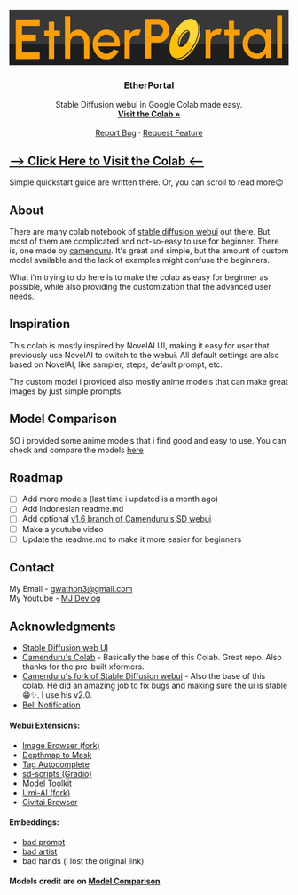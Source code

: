 <!-- PROJECT SHIELDS -->

<!--
*** I'm using markdown "reference style" links for readability.
*** Reference links are enclosed in brackets [ ] instead of parentheses ( ).
*** See the bottom of this document for the declaration of the reference variables
*** for contributors-url, forks-url, etc. This is an optional, concise syntax you may use.
*** https://www.markdownguide.org/basic-syntax/#reference-style-links
[![Contributors][contributors-shield]][contributors-url]
[![Forks][forks-shield]][forks-url]
[![Stargazers][stars-shield]][stars-url]
[![Issues][issues-shield]][issues-url]
[![MIT License][license-shield]][license-url]
[![LinkedIn][linkedin-shield]][linkedin-url]
-->

<!-- PROJECT LOGO -->

<br />
<div align="center">
  <a href="https://github.com/othneildrew/Best-README-Template">
    <img src="images/etherportal_logo.png" alt="Logo" height="100">
  </a>

<h3 align="center">EtherPortal</h3>

<p align="center">
    Stable Diffusion webui in Google Colab made easy.
    <br />
    <a href="https://colab.research.google.com/github/etherealxx/etherportal-webui-colab/blob/master/etherportal.ipynb"><strong>Visit the Colab »</strong></a>
    <br />
    <br />
    <a href="https://github.com/etherealxx/etherportal-webui-colab/issues">Report Bug</a>
    ·
    <a href="https://github.com/etherealxx/etherportal-webui-colab/discussions/new?category=ideas">Request Feature</a>
  </p>
</div>

<!-- TABLE OF CONTENTS -->

<!--
<details>
  <summary>Table of Contents</summary>
  <ol>
    <li>
      <a href="#about-the-project">About The Project</a>
      <ul>
        <li><a href="#built-with">Built With</a></li>
      </ul>
    </li>
    <li>
      <a href="#getting-started">Getting Started</a>
      <ul>
        <li><a href="#prerequisites">Prerequisites</a></li>
        <li><a href="#installation">Installation</a></li>
      </ul>
    </li>
    <li><a href="#usage">Usage</a></li>
    <li><a href="#roadmap">Roadmap</a></li>
    <li><a href="#contributing">Contributing</a></li>
    <li><a href="#license">License</a></li>
    <li><a href="#contact">Contact</a></li>
    <li><a href="#acknowledgments">Acknowledgments</a></li>
  </ol>
</details>
-->

<!-- ABOUT THE PROJECT -->

## [--> Click Here to Visit the Colab <--](https://colab.research.google.com/github/etherealxx/etherportal-webui-colab/blob/master/etherportal.ipynb)

Simple quickstart guide are written there. Or, you can scroll to read more😊

## About

<!--
[![Product Name Screen Shot][product-screenshot]](https://example.com)
-->

There are many colab notebook of [stable diffusion webui](https://github.com/AUTOMATIC1111/stable-diffusion-webui) out there. But most of them are complicated and not-so-easy to use for beginner. There is, one made by [camenduru](https://github.com/camenduru/stable-diffusion-webui-colab). It's great and simple, but the amount of custom model available and the lack of examples might confuse the beginners.

What i'm trying to do here is to make the colab as easy for beginner as possible, while also providing the customization that the advanced user needs.

## Inspiration

This colab is mostly inspired by NovelAI UI, making it easy for user that previously use NovelAI to switch to the webui. All default settings are also based on NovelAI, like sampler, steps, default prompt, etc.

The custom model i provided also mostly anime models that can make great images by just simple prompts.

## Model Comparison

SO i provided some anime models that i find good and easy to use. You can check and compare the models [here](https://github.com/etherealxx/etherportal-webui-colab/blob/master/ModelComparison.md)

<!-- 
### Built With

This section should list any major frameworks/libraries used to bootstrap your project. Leave any add-ons/plugins for the acknowledgements section. Here are a few examples.

* [![Next][Next.js]][Next-url]
* [![React][React.js]][React-url]
* [![Vue][Vue.js]][Vue-url]
* [![Angular][Angular.io]][Angular-url]
* [![Svelte][Svelte.dev]][Svelte-url]
* [![Laravel][Laravel.com]][Laravel-url]
* [![Bootstrap][Bootstrap.com]][Bootstrap-url]
* [![JQuery][JQuery.com]][JQuery-url]

<p align="right">(<a href="#readme-top">back to top</a>)</p>

-->

<!-- GETTING STARTED -->

<!-- 
## Getting Started

This is an example of how you may give instructions on setting up your project locally.
To get a local copy up and running follow these simple example steps.

### Prerequisites

This is an example of how to list things you need to use the software and how to install them.

* npm

  ```sh
  npm install npm@latest -g
  ```

### Installation

_Below is an example of how you can instruct your audience on installing and setting up your app. This template doesn't rely on any external dependencies or services._

1. Get a free API Key at [https://example.com](https://example.com)

2. Clone the repo

   ```sh
   git clone https://github.com/your_username_/Project-Name.git
   ```

3. Install NPM packages

   ```sh
   npm install
   ```

4. Enter your API in `config.js`

   ```js
   const API_KEY = 'ENTER YOUR API';
   ```

<p align="right">(<a href="#readme-top">back to top</a>)</p>

<!-- USAGE EXAMPLES -->

<!--
## Usage

Use this space to show useful examples of how a project can be used. Additional screenshots, code examples and demos work well in this space. You may also link to more resources.

_For more examples, please refer to the [Documentation](https://example.com)_

<p align="right">(<a href="#readme-top">back to top</a>)</p>
 -->

<!-- ROADMAP -->

## Roadmap

- [ ] Add more models (last time i updated is a month ago)
- [ ] Add Indonesian readme.md
- [ ] Add optional [v1.6 branch of Camenduru's SD webui](https://github.com/camenduru/stable-diffusion-webui/tree/v1.6)
- [ ] Make a youtube video
- [ ] Update the readme.md to make it more easier for beginners

<!-- CONTRIBUTING -->

<!-- 
## Contributing

Contributions are what make the open source community such an amazing place to learn, inspire, and create. Any contributions you make are **greatly appreciated**.

If you have a suggestion that would make this better, please fork the repo and create a pull request. You can also simply open an issue with the tag "enhancement".
Don't forget to give the project a star! Thanks again!

1. Fork the Project
2. Create your Feature Branch (`git checkout -b feature/AmazingFeature`)
3. Commit your Changes (`git commit -m 'Add some AmazingFeature'`)
4. Push to the Branch (`git push origin feature/AmazingFeature`)
5. Open a Pull Request

<p align="right">(<a href="#readme-top">back to top</a>)</p>
-->

<!-- LICENSE -->

<!--
## License

Distributed under the MIT License. See `LICENSE.txt` for more information.

<p align="right">(<a href="#readme-top">back to top</a>)</p>
-->

<!-- CONTACT -->

## Contact

My Email - gwathon3@gmail.com <br/>
My Youtube - [MJ Devlog](youtube.com/@mjdevlog)

<!-- ACKNOWLEDGMENTS -->

## Acknowledgments

* [Stable Diffusion web UI](https://github.com/AUTOMATIC1111/stable-diffusion-webui)
* [Camenduru's Colab](https://github.com/camenduru/stable-diffusion-webui-colab) - Basically the base of this Colab. Great repo. Also thanks for the pre-built xformers.
* [Camenduru's fork of Stable Diffusion webui](https://github.com/camenduru/stable-diffusion-webui) - Also the base of this colab. He did an amazing job to fix bugs and making sure the ui is stable😁✨. I use his v2.0.
* [Bell Notification](https://freesound.org/people/dm103/sounds/400695/)

#### Webui Extensions:

* [Image Browser (fork)](https://github.com/Klace/stable-diffusion-webui-images-browser)
* [Depthmap to Mask]((https://github.com/Extraltodeus/depthmap2mask))
* [Tag Autocomplete](https://github.com/DominikDoom/a1111-sd-webui-tagcomplete)
* [sd-scripts (Gradio)](https://github.com/gddPn08/kohya-sd-scripts-webui)
* [Model Toolkit](https://github.com/arenatemp/stable-diffusion-webui-model-toolkit)
* [Umi-AI (fork)](https://github.com/etherealxx/Umi-AI)
* [Civitai Browser](https://github.com/camenduru/sd-civitai-browser)

#### Embeddings:

* [bad prompt](https://huggingface.co/datasets/Nerfgun3/bad_prompt)
* [bad artist](https://huggingface.co/NiXXerHATTER59/bad-artist)
* bad hands (i lost the original link)

#### Models credit are on [Model Comparison](https://github.com/etherealxx/etherportal-webui-colab/blob/master/ModelComparison.md)

<!-- MARKDOWN LINKS & IMAGES -->

<!-- https://www.markdownguide.org/basic-syntax/#reference-style-links 

[contributors-shield]: https://img.shields.io/github/contributors/othneildrew/Best-README-Template.svg?style=for-the-badge
[contributors-url]: https://github.com/othneildrew/Best-README-Template/graphs/contributors
[forks-shield]: https://img.shields.io/github/forks/othneildrew/Best-README-Template.svg?style=for-the-badge
[forks-url]: https://github.com/othneildrew/Best-README-Template/network/members
[stars-shield]: https://img.shields.io/github/stars/othneildrew/Best-README-Template.svg?style=for-the-badge
[stars-url]: https://github.com/othneildrew/Best-README-Template/stargazers
[issues-shield]: https://img.shields.io/github/issues/othneildrew/Best-README-Template.svg?style=for-the-badge
[issues-url]: https://github.com/othneildrew/Best-README-Template/issues
[license-shield]: https://img.shields.io/github/license/othneildrew/Best-README-Template.svg?style=for-the-badge
[license-url]: https://github.com/othneildrew/Best-README-Template/blob/master/LICENSE.txt
[linkedin-shield]: https://img.shields.io/badge/-LinkedIn-black.svg?style=for-the-badge&logo=linkedin&colorB=555
[linkedin-url]: https://linkedin.com/in/othneildrew
[product-screenshot]: images/screenshot.png
[Next.js]: https://img.shields.io/badge/next.js-000000?style=for-the-badge&logo=nextdotjs&logoColor=white
[Next-url]: https://nextjs.org/
[React.js]: https://img.shields.io/badge/React-20232A?style=for-the-badge&logo=react&logoColor=61DAFB
[React-url]: https://reactjs.org/
[Vue.js]: https://img.shields.io/badge/Vue.js-35495E?style=for-the-badge&logo=vuedotjs&logoColor=4FC08D
[Vue-url]: https://vuejs.org/
[Angular.io]: https://img.shields.io/badge/Angular-DD0031?style=for-the-badge&logo=angular&logoColor=white
[Angular-url]: https://angular.io/
[Svelte.dev]: https://img.shields.io/badge/Svelte-4A4A55?style=for-the-badge&logo=svelte&logoColor=FF3E00
[Svelte-url]: https://svelte.dev/
[Laravel.com]: https://img.shields.io/badge/Laravel-FF2D20?style=for-the-badge&logo=laravel&logoColor=white
[Laravel-url]: https://laravel.com
[Bootstrap.com]: https://img.shields.io/badge/Bootstrap-563D7C?style=for-the-badge&logo=bootstrap&logoColor=white
[Bootstrap-url]: https://getbootstrap.com
[JQuery.com]: https://img.shields.io/badge/jQuery-0769AD?style=for-the-badge&logo=jquery&logoColor=white

[JQuery-url]: https://jquery.com 
-->
